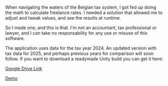 When navigating the waters of the Belgian tax system, I got fed up doing the math to calculate freelance rates. I needed a solution that allowed me to adjust and tweak values, and see the results at runtime.

So I made one, and this is that. I'm not an accountant, tax professional or lawyer, and I can take no responsability for any use or misuse of this software.

The application uses data for the tax year 2024. An updated version with tax data for 2025, and perhaps previous years for comparison will soon follow.
If you want to download a readymade Unity build you can get it here:

[Google Drive Link]([https://example.com](https://drive.google.com/file/d/1IZDeEDvRzKEEVCFk72gODsMZtig56rad/view?usp=sharing))


[Demo](https://www.youtube.com/watch?v=TCXXBUL1zcI)




